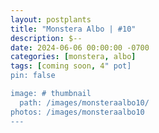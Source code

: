 ```yaml
---
layout: postplants
title: "Monstera Albo | #10"
description: $--
date: 2024-06-06 00:00:00 -0700
categories: [monstera, albo]
tags: [coming soon, 4" pot]
pin: false

image: # thumbnail
  path: /images/monsteraalbo10/
photos: /images/monsteraalbo10
---
```

